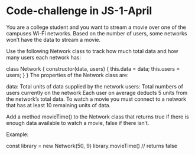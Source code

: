 # Code-challenge in JS-1-April
 
You are a college student and you want to stream a movie over one of the campuses Wi-Fi networks. Based on the number of users, some networks won’t have the data to stream a movie.

Use the following Network class to track how much total data and how many users each network has:

class Network {
  constructor(data, users) {
    this.data = data;
    this.users = users;
  }
}
The properties of the Network class are:

data: Total units of data supplied by the network
users: Total numbers of users currently on the network
Each user on average deducts 5 units from the network’s total data. To watch a movie you must connect to a network that has at least 10 remaining units of data.

Add a method movieTime() to the Network class that returns true if there is enough data available to watch a movie, false if there isn’t.

Example:

const library = new Network(50, 9) 
library.movieTime() // returns false
